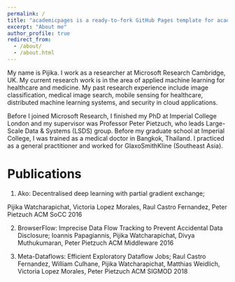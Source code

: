 ```yaml
---
permalink: /
title: "academicpages is a ready-to-fork GitHub Pages template for academic personal websites"
excerpt: "About me"
author_profile: true
redirect_from: 
  - /about/
  - /about.html
---
```


My name is Pijika. I work as a researcher at Microsoft Research Cambridge, UK. My current research work is in the area of applied machine learning for healthcare and medicine. My past research experience include image classification, medical image search, mobile sensing for healthcare, distributed machine learning systems, and security in cloud applications.

Before I joined Microsoft Research, I finished my PhD at Imperial College London and my supervisor was Professor Peter Pietzuch, who leads Large-Scale Data & Systems (LSDS) group. Before my graduate school at Imperial College, I was trained as a medical doctor in Bangkok, Thailand. I practiced as a general practitioner and worked for GlaxoSmithKline (Southeast Asia).



Publications
======
1. Ako: Decentralised deep learning with partial gradient exchange; 

Pijika Watcharapichat, Victoria Lopez Morales, Raul Castro Fernandez, Peter Pietzuch
ACM SoCC 2016

2. BrowserFlow: Imprecise Data Flow Tracking to Prevent Accidental Data Disclosure;
Ioannis Papagiannis, Pijika Watcharapichat, Divya Muthukumaran, Peter Pietzuch
ACM Middleware 2016

3. Meta-Dataflows: Efficient Exploratory Dataflow Jobs;
Raul Castro Fernandez, William Culhane, Pijika Watcharapichat, Matthias Weidlich, Victoria Lopez Morales, Peter Pietzuch
ACM SIGMOD 2018

